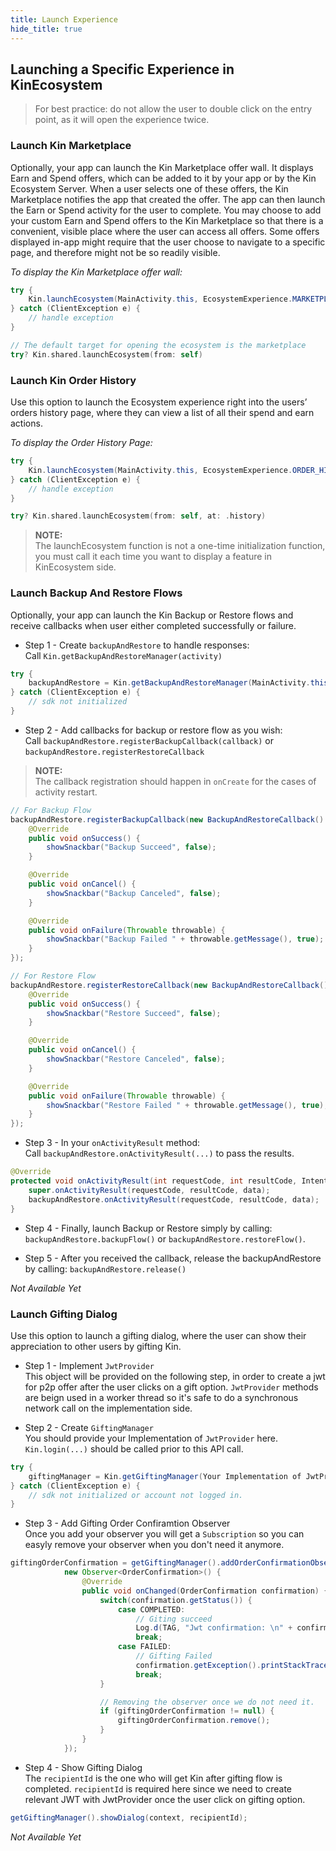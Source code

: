 ```yaml
---
title: Launch Experience
hide_title: true
---
```


## Launching a Specific Experience in KinEcosystem
> For best practice: do not allow the user to double click on the entry point, as it will open the experience twice.

### Launch Kin Marketplace
Optionally, your app can launch the Kin Marketplace offer wall. It displays Earn and Spend offers, which can be added to it by your app or by the Kin Ecosystem Server. When a user selects one of these offers, the Kin Marketplace notifies the app that created the offer. The app can then launch the Earn or Spend activity for the user to complete.
You may choose to add your custom Earn and Spend offers to the Kin Marketplace so that there is a convenient, visible place where the user can access all offers. Some offers displayed in-app might require that the user choose to navigate to a specific page, and therefore might not be so readily visible.

*To display the Kin Marketplace offer wall:*

<!--DOCUSAURUS_CODE_TABS-->
<!--Android-->
```java
try {
    Kin.launchEcosystem(MainActivity.this, EcosystemExperience.MARKETPLACE);
} catch (ClientException e) {
    // handle exception
}
```
<!--iOS-->
```swift
// The default target for opening the ecosystem is the marketplace
try? Kin.shared.launchEcosystem(from: self)
```
<!--END_DOCUSAURUS_CODE_TABS-->

### Launch Kin Order History
Use this option to launch the Ecosystem experience right into the users’ orders history page, where they can view a list of all their spend and earn actions.

*To display the Order History Page:*

<!--DOCUSAURUS_CODE_TABS-->
<!--Android-->
```java
try {
    Kin.launchEcosystem(MainActivity.this, EcosystemExperience.ORDER_HISTORY);
} catch (ClientException e) {
    // handle exception
}
```

<!--iOS-->
```swift
try? Kin.shared.launchEcosystem(from: self, at: .history)
```
<!--END_DOCUSAURUS_CODE_TABS-->

> **NOTE:**  
> The launchEcosystem function is not a one-time initialization function, you must call it each time you want to display a feature in KinEcosystem side.

### Launch Backup And Restore Flows
Optionally, your app can launch the Kin Backup or Restore flows and receive callbacks when user either completed successfully or failure.

<!--DOCUSAURUS_CODE_TABS-->
<!--Android-->
* Step 1 - Create `backupAndRestore` to handle responses:</br>
Call `Kin.getBackupAndRestoreManager(activity)`
```java
try {
    backupAndRestore = Kin.getBackupAndRestoreManager(MainActivity.this);
} catch (ClientException e) {
    // sdk not initialized
}
```

* Step 2 - Add callbacks for backup or restore flow as you wish:</br>
Call `backupAndRestore.registerBackupCallback(callback)` or `backupAndRestore.registerRestoreCallback`

>**NOTE:**  
> The callback registration should happen in `onCreate` for the cases of activity restart.

```java
// For Backup Flow
backupAndRestore.registerBackupCallback(new BackupAndRestoreCallback() {
    @Override
    public void onSuccess() {
        showSnackbar("Backup Succeed", false);
    }

    @Override
    public void onCancel() {
        showSnackbar("Backup Canceled", false);
    }

    @Override
    public void onFailure(Throwable throwable) {
        showSnackbar("Backup Failed " + throwable.getMessage(), true);
    }
});

// For Restore Flow
backupAndRestore.registerRestoreCallback(new BackupAndRestoreCallback() {
    @Override
    public void onSuccess() {
        showSnackbar("Restore Succeed", false);
    }

    @Override
    public void onCancel() {
        showSnackbar("Restore Canceled", false);
    }

    @Override
    public void onFailure(Throwable throwable) {
        showSnackbar("Restore Failed " + throwable.getMessage(), true);
    }
});
```

* Step 3 - In your `onActivityResult` method:</br>
Call `backupAndRestore.onActivityResult(...)` to pass the results.
```java
@Override
protected void onActivityResult(int requestCode, int resultCode, Intent data) {
    super.onActivityResult(requestCode, resultCode, data);
    backupAndRestore.onActivityResult(requestCode, resultCode, data);
}
```

* Step 4 - Finally, launch Backup or Restore simply by calling: `backupAndRestore.backupFlow()` or `backupAndRestore.restoreFlow()`.

* Step 5 - After you received the callback, release the backupAndRestore by calling: `backupAndRestore.release()`
<!--iOS-->
*Not Available Yet*
<!--END_DOCUSAURUS_CODE_TABS-->

### Launch Gifting Dialog
Use this option to launch a gifting dialog, where the user can show their appreciation to
other users by gifting Kin.

<!--DOCUSAURUS_CODE_TABS-->
<!--Android-->
* Step 1 - Implement `JwtProvider`</br>
This object will be provided on the following step, in order to create a jwt for p2p offer after the user clicks on a gift option. `JwtProvider` methods are beign used in a worker thread so it's safe to do a synchronous network call on the implementation side.

* Step 2 - Create `GiftingManager`</br>
You should provide your Implementation of `JwtProvider` here. `Kin.login(...)` should be called prior to this API call.

```java
try {
    giftingManager = Kin.getGiftingManager(Your Implementation of JwtProvider);
} catch (ClientException e) {
    // sdk not initialized or account not logged in.
}
```

* Step 3 - Add Gifting Order Confiramtion Observer</br>
Once you add your observer you will get a `Subscription` so you can easyly remove your observer when you don't need it anymore.
```java
giftingOrderConfirmation = getGiftingManager().addOrderConfirmationObserver(
            new Observer<OrderConfirmation>() {
                @Override
                public void onChanged(OrderConfirmation confirmation) {
                    switch(confirmation.getStatus()) {
                        case COMPLETED:
                            // Giting succeed
                            Log.d(TAG, "Jwt confirmation: \n" + confirmation.getJwtConfirmation());
                            break;
                        case FAILED:
                            // Gifting Failed
                            confirmation.getException().printStackTrace();
                            break;
                    }

                    // Removing the observer once we do not need it.
                    if (giftingOrderConfirmation != null) {
                        giftingOrderConfirmation.remove();
                    }
                }
            });
```

* Step 4 - Show Gifting Dialog</br>
The `recipientId` is the one who will get Kin after gifting flow is completed.
`recipientId` is required here since we need to create relevant JWT with JwtProvider once the user click on gifting option.
```java
getGiftingManager().showDialog(context, recipientId);
```

<!--iOS-->
*Not Available Yet*
<!--END_DOCUSAURUS_CODE_TABS-->

